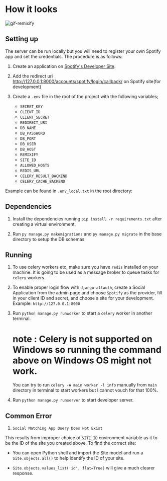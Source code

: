 # How it looks

![gif-remixify](https://user-images.githubusercontent.com/71296367/161169298-092aef1e-c8c3-4629-ad5e-704036d42d5b.gif)


## Setting up

The server can be run locally but you will need to register your own Spotify app and set the credentials. The procedure is as follows:

1. Create an application on [Spotify's Developer Site](https://developer.spotify.com/my-applications/).

2. Add the redirect uri http://127.0.0.1:8000/accounts/spotify/login/callback/ on Spotify site(for development)


3. Create a `.env` file in the root of the project with the following variables;

    - `SECRET_KEY`
    - `CLIENT_ID`
    - `CLIENT_SECRET`
    - `REDIRECT_URI`
    - `DB_NAME`
    - `DB_PASSWORD`
    - `DB_PORT`
    - `DB_USER`
    - `DB_HOST` 
    - `REMIXIFY`
    - `SITE_ID`
    - `ALLOWED_HOSTS`
    - `REDIS_URL`
    - `CELERY_RESULT_BACKEND`
    - `CELERY_CACHE_BACKEND`


Example can be found in `.env_local.txt` in the root directory:

## Dependencies

1. Install the dependencies running `pip install -r requirements.txt` after creating a virtual environment.

2. Run `py manage.py makemigrations` and `py manage.py migrate` in the base directory to setup the DB schemas.

## Running
1. To use celery workers etc, make sure you have `redis` installed on your machine. It is going to be used as a message broker to queue tasks for `celery` workers.

2. To enable proper login flow with `django-allauth`, create a Social Application from the admin page and choose `Spotify` as the provider,
   fill in your client ID and secret, and choose a site for your development. Example: `http://127.0.0.1:8000`

3. Run `python manage.py runworker` to start a `celery` worker in another terminal.
   # note : Celery is not supported on Windows so running the command above on Windows OS might not work.
   
   You can try to run `celery -A main worker -l info` manually from `main` directory in terminal to start workers but I cannot vouch for that 100%.

4. Run `python manage.py runserver` to start developer server.

## Common Error

1.  `Social Matching App Query Does Not Exist`

This results from improper choice of `SITE_ID` environment variable as it to be the ID of the site you created above. To find the correct site:
 
- You can open Python shell and import the Site model and run a `Site.objects.all()` to help identify the ID of your site.
  
- `Site.objects.values_list('id', flat=True)` will give a much clearer response.